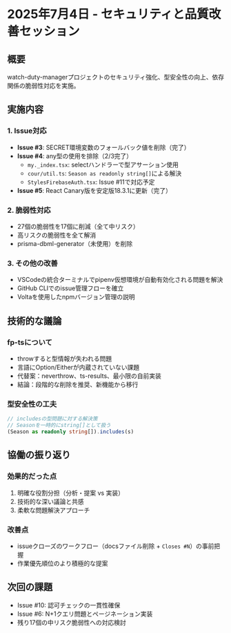 # 2025年7月4日 - セキュリティと品質改善セッション

## 概要
watch-duty-managerプロジェクトのセキュリティ強化、型安全性の向上、依存関係の脆弱性対応を実施。

## 実施内容

### 1. Issue対応
- **Issue #3**: SECRET環境変数のフォールバック値を削除（完了）
- **Issue #4**: any型の使用を排除（2/3完了）
  - `my._index.tsx`: selectハンドラーで型アサーション使用
  - `cour/util.ts`: `Season as readonly string[]`による解決
  - `StylesFirebaseAuth.tsx`: Issue #11で対応予定
- **Issue #5**: React Canary版を安定版18.3.1に更新（完了）

### 2. 脆弱性対応
- 27個の脆弱性を17個に削減（全て中リスク）
- 高リスクの脆弱性を全て解消
- prisma-dbml-generator（未使用）を削除

### 3. その他の改善
- VSCodeの統合ターミナルでpipenv仮想環境が自動有効化される問題を解決
- GitHub CLIでのissue管理フローを確立
- Voltaを使用したnpmバージョン管理の説明

## 技術的な議論

### fp-tsについて
- throwすると型情報が失われる問題
- 言語にOption/Eitherが内蔵されていない課題
- 代替案：neverthrow、ts-results、最小限の自前実装
- 結論：段階的な削除を推奨、新機能から移行

### 型安全性の工夫
```typescript
// includesの型問題に対する解決策
// Seasonを一時的にstring[]として扱う
(Season as readonly string[]).includes(s)
```

## 協働の振り返り

### 効果的だった点
1. 明確な役割分担（分析・提案 vs 実装）
2. 技術的な深い議論と共感
3. 柔軟な問題解決アプローチ

### 改善点
- issueクローズのワークフロー（docsファイル削除 + `Closes #N`）の事前把握
- 作業優先順位のより積極的な提案

## 次回の課題
- Issue #10: 認可チェックの一貫性確保
- Issue #6: N+1クエリ問題とページネーション実装
- 残り17個の中リスク脆弱性への対応検討